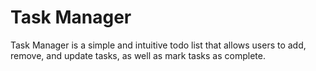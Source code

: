 # Task Manager

Task Manager is a simple and intuitive todo list that allows users to add, remove, and update tasks, as well as mark tasks as complete.
